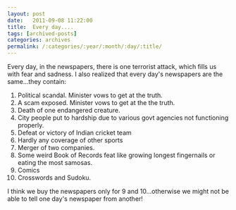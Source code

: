 ```yaml
---
layout: post
date:	2011-09-08 11:22:00
title:  Every day....
tags: [archived-posts]
categories: archives
permalink: /:categories/:year/:month/:day/:title/
---
```

Every day, in the newspapers,  there is one terrorist attack, which fills us with fear and sadness. I also realized that every day's newspapers are the same...they contain:

1. Political scandal. Minister vows to get at the truth.
2. A scam exposed. Minister vows to get at the the truth.
3. Death of one endangered creature.
4. City people put to hardship due to various govt agencies not functioning properly.
5. Defeat or victory of Indian cricket team
6. Hardly any coverage of other sports
7. Merger of two companies.
8. Some weird Book of Records feat like growing longest fingernails or eating the most samosas.
9. Comics
10. Crosswords and Sudoku.

I think we buy the newspapers only for 9 and 10...otherwise we might not be able to tell one day's newspaper from another!
